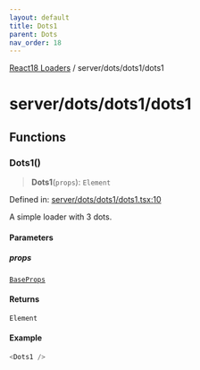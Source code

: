 ```yaml
---
layout: default
title: Dots1
parent: Dots
nav_order: 18
---
```

[React18 Loaders](../../../index.md) / server/dots/dots1/dots1

# server/dots/dots1/dots1

## Functions

### Dots1()

> **Dots1**(`props`): `Element`

Defined in: [server/dots/dots1/dots1.tsx:10](https://github.com/react18-tools/turborepo-template/blob/683b4ec36696d89670e076d81eed672b315d9d38/lib/src/server/dots/dots1/dots1.tsx#L10)

A simple loader with 3 dots.

#### Parameters

##### props

[`BaseProps`](../../common/base/base/index.md#baseprops)

#### Returns

`Element`

#### Example

```ts
<Dots1 />
```

